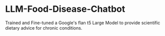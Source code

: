 # LLM-Food-Disease-Chatbot
Trained and Fine-tuned a Google's flan t5 Large Model to provide scientific dietary advice for chronic conditions.
